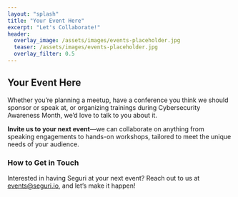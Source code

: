 ```yaml
---
layout: "splash"
title: "Your Event Here"
excerpt: "Let's Collaborate!"
header:
  overlay_image: /assets/images/events-placeholder.jpg
  teaser: /assets/images/events-placeholder.jpg
  overlay_filter: 0.5
---
```


## Your Event Here

Whether you’re planning a meetup, have a conference you think we should sponsor or speak at, or organizing trainings during Cybersecurity Awareness Month, we’d love to talk to you about it.

**Invite us to your next event**—we can collaborate on anything from speaking engagements to hands-on workshops, tailored to meet the unique needs of your audience.

### How to Get in Touch

Interested in having Seguri at your next event? Reach out to us at [events@seguri.io](mailto:events@seguri.io), and let’s make it happen!
